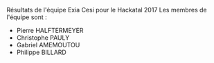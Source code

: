  Résultats de l'équipe Exia Cesi pour le Hackatal 2017
 Les membres de l'équipe sont : 
 
- Pierre HALFTERMEYER
- Christophe PAULY
- Gabriel AMEMOUTOU
- Philippe BILLARD
